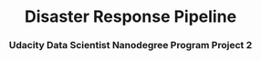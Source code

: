 <h1 align="center">Disaster Response Pipeline</h1>

<h3 align="center">Udacity Data Scientist Nanodegree Program Project 2</h3>


